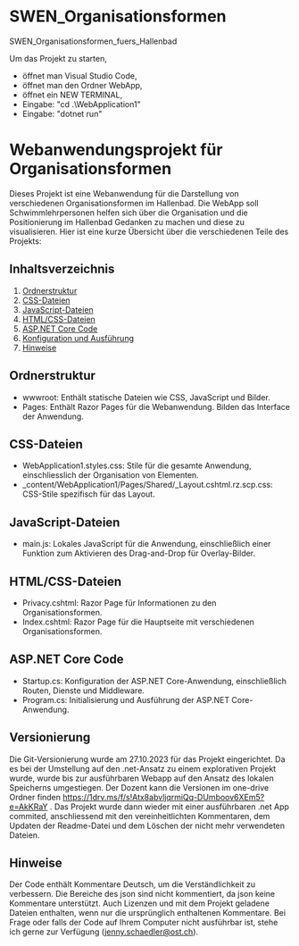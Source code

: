 # SWEN_Organisationsformen
 SWEN_Organisationsformen_fuers_Hallenbad

 Um das Projekt zu starten, 
 - öffnet man Visual Studio Code,
 - öffnet man den Ordner WebApp,
 - öffnet ein NEW TERMINAL,
 - Eingabe: "cd .\WebApplication1\"
 - Eingabe: "dotnet run" 
 
# Webanwendungsprojekt für Organisationsformen

Dieses Projekt ist eine Webanwendung für die Darstellung von verschiedenen Organisationsformen im Hallenbad. Die WebApp soll Schwimmlehrpersonen helfen sich über die Organisation und die Positionierung im Hallenbad Gedanken zu machen und diese zu visualisieren.  Hier ist eine kurze Übersicht über die verschiedenen Teile des Projekts:

## Inhaltsverzeichnis

1. [Ordnerstruktur](#ordnerstruktur)
2. [CSS-Dateien](#css-dateien)
3. [JavaScript-Dateien](#javascript-dateien)
4. [HTML/CSS-Dateien](#htmlcss-dateien)
5. [ASP.NET Core Code](#aspnet-core-code)
6. [Konfiguration und Ausführung](#konfiguration-und-ausführung)
7. [Hinweise](#hinweise)

## Ordnerstruktur
- wwwroot: Enthält statische Dateien wie CSS, JavaScript und Bilder.
- Pages: Enthält Razor Pages für die Webanwendung. Bilden das Interface der Anwendung.

## CSS-Dateien
- WebApplication1.styles.css: Stile für die gesamte Anwendung, einschliesslich der Organisation von Elementen.
- _content/WebApplication1/Pages/Shared/_Layout.cshtml.rz.scp.css: CSS-Stile spezifisch für das Layout.

## JavaScript-Dateien
- main.js: Lokales JavaScript für die Anwendung, einschließlich einer Funktion zum Aktivieren des Drag-and-Drop für Overlay-Bilder.

## HTML/CSS-Dateien
- Privacy.cshtml: Razor Page für Informationen zu den Organisationsformen.
- Index.cshtml: Razor Page für die Hauptseite mit verschiedenen Organisationsformen.

## ASP.NET Core Code
- Startup.cs: Konfiguration der ASP.NET Core-Anwendung, einschließlich Routen, Dienste und Middleware.
- Program.cs: Initialisierung und Ausführung der ASP.NET Core-Anwendung.

## Versionierung
Die Git-Versionierung wurde am 27.10.2023 für das Projekt eingerichtet. 
Da es bei der Umstellung auf den .net-Ansatz zu einem explorativen Projekt wurde, wurde bis zur ausführbaren Webapp auf den Ansatz des lokalen Speicherns umgestiegen. Der Dozent kann die Versionen im one-drive Ordner finden https://1drv.ms/f/s!Atx8abvljqrmiQq-DUmboov6XEm5?e=AkKRaY . 
Das Projekt wurde dann wieder mit einer ausführbaren .net App commited, anschliessend mit den vereinheitlichten Kommentaren, dem Updaten der Readme-Datei und dem Löschen der nicht mehr verwendeten Dateien. 

## Hinweise
Der Code enthält Kommentare Deutsch, um die Verständlichkeit zu verbessern. Die Bereiche des json sind nicht kommentiert, da json keine Kommentare unterstützt. Auch Lizenzen und mit dem Projekt geladene Dateien enthalten, wenn nur die ursprünglich enthaltenen Kommentare. Bei Frage oder falls der Code auf Ihrem Computer nicht ausführbar ist, stehe ich gerne zur Verfügung (jenny.schaedler@ost.ch). 
